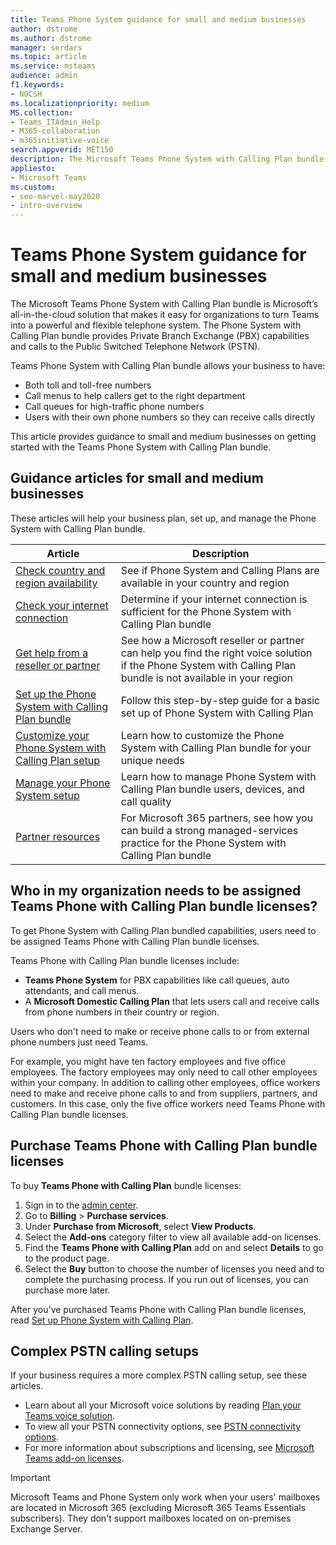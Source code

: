 ```yaml
---
title: Teams Phone System guidance for small and medium businesses
author: dstrome 
ms.author: dstrome
manager: serdars
ms.topic: article
ms.service: msteams
audience: admin
f1.keywords:
- NOCSH
ms.localizationpriority: medium
MS.collection: 
- Teams_ITAdmin_Help
- M365-collaboration
- m365initiative-voice
search.appverid: MET150
description: The Microsoft Teams Phone System with Calling Plan bundle is an inexpensive option for voice calling, enabling small and medium businesses to communicate better.
appliesto: 
- Microsoft Teams
ms.custom:
- seo-marvel-may2020
- intro-overview
---
```


# Teams Phone System guidance for small and medium businesses

The Microsoft Teams Phone System with Calling Plan bundle is Microsoft’s all-in-the-cloud solution that makes it easy for organizations to turn Teams into a powerful and flexible telephone system. The Phone System with Calling Plan bundle provides Private Branch Exchange (PBX) capabilities and calls to the Public Switched Telephone Network (PSTN).

Teams Phone System with Calling Plan bundle allows your business to have:

- Both toll and toll-free numbers
- Call menus to help callers get to the right department
- Call queues for high-traffic phone numbers
- Users with their own phone numbers so they can receive calls directly

This article provides guidance to small and medium businesses on getting started with the Teams Phone System with Calling Plan bundle.

## Guidance articles for small and medium businesses

These articles will help your business plan, set up, and manage the Phone System with Calling Plan bundle.

| Article | Description |
|---------|-------------|
| [Check country and region availability](../country-and-region-availability-for-audio-conferencing-and-calling-plans/country-and-region-availability-for-audio-conferencing-and-calling-plans.md) | See if Phone System and Calling Plans are available in your country and region |
| [Check your internet connection](../business-voice/get-ready-internet.md) | Determine if your internet connection is sufficient for the Phone System with Calling Plan bundle |
| [Get help from a reseller or partner](../business-voice/reseller-partner-support.md) | See how a Microsoft reseller or partner can help you find the right voice solution if the Phone System with Calling Plan bundle is not available in your region |
| [Set up the Phone System with Calling Plan bundle](../business-voice/set-up-overview.md) | Follow this step-by-step guide for a basic set up of Phone System with Calling Plan |
| [Customize your Phone System with Calling Plan setup](../business-voice/customize-business-voice.md) | Learn how to customize the Phone System with Calling Plan bundle for your unique needs |
| [Manage your Phone System setup](../business-voice/create-users.md) | Learn how to manage Phone System with Calling Plan bundle users, devices, and call quality |
| [Partner resources](https://cloudpartners.transform.microsoft.com/products/m365-business-voice-partner-playbook) | For Microsoft 365 partners, see how you can build a strong managed-services practice for the Phone System with Calling Plan bundle |

## Who in my organization needs to be assigned Teams Phone with Calling Plan bundle licenses?

To get Phone System with Calling Plan bundled capabilities, users need to be assigned Teams Phone with Calling Plan bundle licenses.

Teams Phone with Calling Plan bundle licenses include:

- **Teams Phone System** for PBX capabilities like call queues, auto attendants, and call menus.
- A **Microsoft Domestic Calling Plan** that lets users call and receive calls from phone numbers in their country or region.

Users who don't need to make or receive phone calls to or from external phone numbers just need Teams.

For example, you might have ten factory employees and five office employees. The factory employees may only need to call other employees within your company. In addition to calling other employees, office workers need to make and receive phone calls to and from suppliers, partners, and customers. In this case, only the five office workers need Teams Phone with Calling Plan bundle licenses.

## Purchase Teams Phone with Calling Plan bundle licenses

To buy **Teams Phone with Calling Plan** bundle licenses:

1. Sign in to the [admin center](https://admin.microsoft.com/Adminportal/Home#/homepage).
2. Go to **Billing** > **Purchase services**.
3. Under **Purchase from Microsoft**, select **View Products**.
4. Select the **Add-ons** category filter to view all available add-on licenses.
5. Find the **Teams Phone with Calling Plan** add on and select **Details** to go to the product page.
6. Select the **Buy** button to choose the number of licenses you need and to complete the purchasing process. If you run out of licenses, you can purchase more later.

After you've purchased Teams Phone with Calling Plan bundle licenses, read [Set up Phone System with Calling Plan](../business-voice/set-up-overview.md).

## Complex PSTN calling setups

If your business requires a more complex PSTN calling setup, see these articles.

- Learn about all your Microsoft voice solutions by reading [Plan your Teams voice solution](../cloud-voice-landing-page.md).
- To view all your PSTN connectivity options, see [PSTN connectivity options](../pstn-connectivity.md).
- For more information about subscriptions and licensing, see [Microsoft Teams add-on licenses](../teams-add-on-licensing/microsoft-teams-add-on-licensing.md).

>[!IMPORTANT]
> Microsoft Teams and Phone System only work when your users' mailboxes are located in Microsoft 365 (excluding Microsoft 365 Teams Essentials subscribers). They don't support mailboxes located on on-premises Exchange Server.
